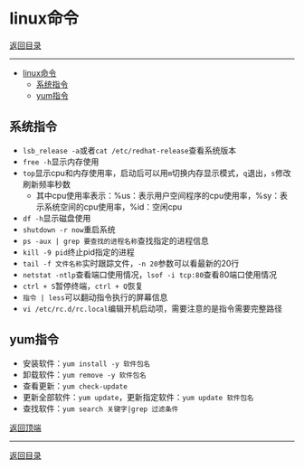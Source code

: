 # linux命令

[返回目录](/linux/README.md)

---

- [linux命令](#linux命令)
  - [系统指令](#系统指令)
  - [yum指令](#yum指令)

## 系统指令

- `lsb_release -a`或者`cat /etc/redhat-release`查看系统版本
- `free -h`显示内存使用
- `top`显示cpu和内存使用率，启动后可以用`m`切换内存显示模式，`q`退出，`s`修改刷新频率秒数
  - 其中cpu使用率表示：%us：表示用户空间程序的cpu使用率，%sy：表示系统空间的cpu使用率，%id：空闲cpu
- `df -h`显示磁盘使用  
- `shutdown -r now`重启系统  
- `ps -aux | grep 要查找的进程名称`查找指定的进程信息
- `kill -9 pid`终止pid指定的进程
- `tail -f 文件名称`实时跟踪文件，`-n 20`参数可以看最新的20行
- `netstat -ntlp`查看端口使用情况，`lsof -i tcp:80`查看80端口使用情况
- `ctrl + S`暂停终端，`ctrl + Q`恢复
- `指令 | less`可以翻动指令执行的屏幕信息
- `vi /etc/rc.d/rc.local`编辑开机启动项，需要注意的是指令需要完整路径

## yum指令

- 安装软件：`yum install -y 软件包名`
- 卸载软件：`yum remove -y 软件包名`
- 查看更新：`yum check-update`
- 更新全部软件：`yum update`，更新指定软件：`yum update 软件包名`
- 查找软件：`yum search 关键字|grep 过滤条件`

[返回顶端](#linux命令)

---
[返回目录](/linux/README.md)
